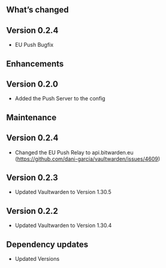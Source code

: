 ## What’s changed

## Version 0.2.4

- EU Push Bugfix

## Enhancements

## Version 0.2.0

- Added the Push Server to the config

## Maintenance

## Version 0.2.4

- Changed the EU Push Relay to api.bitwarden.eu (https://github.com/dani-garcia/vaultwarden/issues/4609)

## Version 0.2.3

- Updated Vaultwarden to Version 1.30.5

## Version 0.2.2

- Updated Vaultwarden to Version 1.30.4

## Dependency updates

- Updated Versions
